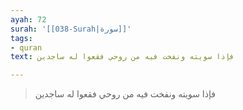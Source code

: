 ```yaml
---
ayah: 72
surah: '[[038-Surah|سورة]]'
tags:
- quran
text: فإذا سويته ونفخت فيه من روحي فقعوا له ساجدين

---
```

> فإذا سويته ونفخت فيه من روحي فقعوا له ساجدين
